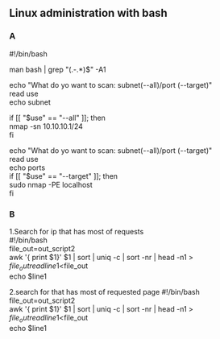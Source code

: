## Linux administration with bash

### A

#!/bin/bash  

man bash | grep "(.-.*)$" -A1  

echo "What do yo want to scan: subnet(--all)/port (--target)"  
read use  
echo subnet  

if [[ "$use" == "--all" ]]; then  
 nmap -sn 10.10.10.1/24  
fi  

echo "What do yo want to scan: subnet(--all)/port (--target)"  
read use  
echo ports  
if [[ "$use" == "--target" ]]; then  
sudo nmap -PE localhost  
fi  

### B
1.Search for ip that has most of requests  
#!/bin/bash  
file_out=out_script2  
awk '{ print $1}' $1 | sort | uniq -c | sort -nr | head -n1 > $file_out  
{  
read line1  
}<$file_out  
echo $line1  

2.search for that has most of requested page
#!/bin/bash  
file_out=out_script2  
awk '{ print $1}' $1 | sort | uniq -c | sort -nr | head -n1 > $file_out  
{  
read line1  
}<$file_out  
echo $line1  
